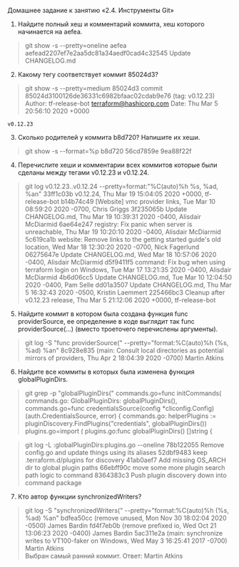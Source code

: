 Домашнее задание к занятию «2.4. Инструменты Git»

1. Найдите полный хеш и комментарий коммита, хеш которого начинается на aefea.
>git show -s --pretty=oneline aefea
aefead2207ef7e2aa5dc81a34aedf0cad4c32545 Update CHANGELOG.md

2. Какому тегу соответствует коммит 85024d3?
>git show -s --pretty=medium 85024d3
commit 85024d3100126de36331c6982bfaac02cdab9e76 (tag: v0.12.23)
Author: tf-release-bot <terraform@hashicorp.com>
Date:   Thu Mar 5 20:56:10 2020 +0000

    v0.12.23

3. Сколько родителей у коммита b8d720? Напишите их хеши.
>git show -s --format=%p b8d720
56cd7859e 9ea88f22f

4. Перечислите хеши и комментарии всех коммитов которые были сделаны между тегами v0.12.23 и v0.12.24.
>git log v0.12.23..v0.12.24 --pretty=format:"%C(auto)%h %s, %ad, %an"
33ff1c03b v0.12.24, Thu Mar 19 15:04:05 2020 +0000, tf-release-bot
b14b74c49 [Website] vmc provider links, Tue Mar 10 08:59:20 2020 -0700, Chris Griggs
3f235065b Update CHANGELOG.md, Thu Mar 19 10:39:31 2020 -0400, Alisdair McDiarmid
6ae64e247 registry: Fix panic when server is unreachable, Thu Mar 19 10:20:10 2020 -0400, Alisdair McDiarmid
5c619ca1b website: Remove links to the getting started guide's old location, Wed Mar 18 12:30:20 2020 -0700, Nick Fagerlund
06275647e Update CHANGELOG.md, Wed Mar 18 10:57:06 2020 -0400, Alisdair McDiarmid
d5f9411f5 command: Fix bug when using terraform login on Windows, Tue Mar 17 13:21:35 2020 -0400, Alisdair McDiarmid
4b6d06cc5 Update CHANGELOG.md, Tue Mar 10 12:04:50 2020 -0400, Pam Selle
dd01a3507 Update CHANGELOG.md, Thu Mar 5 16:32:43 2020 -0500, Kristin Laemmert
225466bc3 Cleanup after v0.12.23 release, Thu Mar 5 21:12:06 2020 +0000, tf-release-bot

5. Найдите коммит в котором была создана функция func providerSource, ее определение в коде выглядит так func providerSource(...) (вместо троеточего перечислены аргументы).
>git log -S "func providerSource(" --pretty="format:%C(auto)%h (%s, %ad) %an"
8c928e835 (main: Consult local directories as potential mirrors of providers, Thu Apr 2 18:04:39 2020 -0700) Martin Atkins

6. Найдите все коммиты в которых была изменена функция globalPluginDirs.
>git grep -p "globalPluginDirs("
commands.go=func initCommands(
commands.go:            GlobalPluginDirs: globalPluginDirs(),
commands.go=func credentialsSource(config *cliconfig.Config) (auth.CredentialsSource, error) {
commands.go:    helperPlugins := pluginDiscovery.FindPlugins("credentials", globalPluginDirs())
plugins.go=import (
plugins.go:func globalPluginDirs() []string {	

>git log -L :globalPluginDirs:plugins.go --oneline
	78b122055 Remove config.go and update things using its aliases
	52dbf9483 keep .terraform.d/plugins for discovery
	41ab0aef7 Add missing OS_ARCH dir to global plugin paths
	66ebff90c move some more plugin search path logic to command
	8364383c3 Push plugin discovery down into command package

7. Кто автор функции synchronizedWriters?
>git log -S "synchronizedWriters(" --pretty="format:%C(auto)%h (%s, %ad) %an"
bdfea50cc (remove unused, Mon Nov 30 18:02:04 2020 -0500) James Bardin
fd4f7eb0b (remove prefixed io, Wed Oct 21 13:06:23 2020 -0400) James Bardin
5ac311e2a (main: synchronize writes to VT100-faker on Windows, Wed May 3 16:25:41 2017 -0700) Martin Atkins 	
	Выбран самый ранний коммит. Ответ: Martin Atkins
